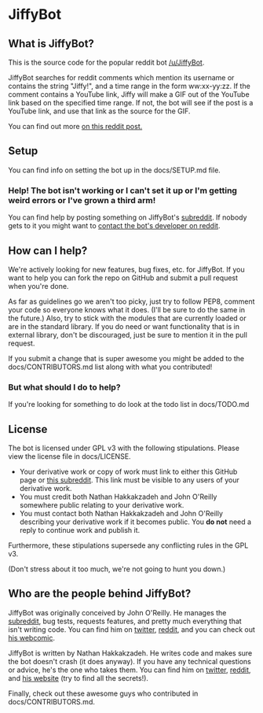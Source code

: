 # JiffyBot

## What is JiffyBot?
This is the source code for the popular reddit bot [/u/JiffyBot](http://www.reddit.com/u/JiffyBot/).

JiffyBot searches for reddit comments which mention its username or contains the string "Jiffy!", and a time range in the form ww:xx-yy:zz.
If the comment contains a YouTube link, Jiffy will make a GIF out of the YouTube link based on the specified time range.
If not, the bot will see if the post is a YouTube link, and use that link as the source for the GIF.

You can find out more [on this reddit post.](http://www.reddit.com/r/JiffyBot/comments/1fvyi5/rjiffybot_information_directory/)

## Setup
You can find info on setting the bot up in the docs/SETUP.md file.

### Help! The bot isn't working or I can't set it up or I'm getting weird errors or I've grown a third arm!
You can find help by posting something on JiffyBot's [subreddit](http://www.reddit.com/r/JiffyBot).
If nobody gets to it you might want to [contact the bot's developer on reddit](http://www.reddit.com/message/compose?to=drkabob).

## How can I help?
We're actively looking for new features, bug fixes, etc. for JiffyBot. If you want to help you can fork the repo on GitHub and submit a pull request when you're done.

As far as guidelines go we aren't too picky, just try to follow PEP8, comment your code so everyone knows what it does. (I'll be sure to do the same in the future.)
Also, try to stick with the modules that are currently loaded or are in the standard library. If you do need or want functionality that is in external library, don't be discouraged, just be sure to mention it in the pull request.

If you submit a change that is super awesome you might be added to the docs/CONTRIBUTORS.md list along with what you contributed!

### But **what** should I do to help?
If you're looking for something to do look at the todo list in docs/TODO.md

## License
The bot is licensed under GPL v3 with the following stipulations. Please view the license file in docs/LICENSE.

* Your derivative work or copy of work must link to either this GitHub page or [this subreddit](http://www.reddit.com/r/JiffyBot). This link must be visible to any users of your derivative work.
* You must credit both Nathan Hakkakzadeh and John O'Reilly somewhere public relating to your derivative work.
* You must contact both Nathan Hakkakzadeh and John O'Reilly describing your derivative work if it becomes public. You **do not** need a reply to continue work and publish it.

Furthermore, these stipulations supersede any conflicting rules in the GPL v3.

(Don't stress about it too much, we're not going to hunt you down.)

## Who are the people behind JiffyBot?
JiffyBot was originally conceived by John O'Reilly. He manages the [subreddit](http://www.reddit.com/r/JiffyBot), bug tests, requests features, and pretty much everything that isn't writing code.
You can find him on [twitter](http://twitter.com/John_O_Really), [reddit](http://www.reddit.com/u/GoogaNautGod), and you can check out [his webcomic](http://purplejottedtittles.com/).

JiffyBot is written by Nathan Hakkakzadeh. He writes code and makes sure the bot doesn't crash (it does anyway). If you have any technical questions or advice, he's the one who takes them.
You can find him on [twitter](http://twitter.com/drkabob), [reddit](http://www.reddit.com/u/drkabob), and [his website](http://www.welcometonathan.com/) (try to find all the secrets!).

Finally, check out these awesome guys who contributed in docs/CONTRIBUTORS.md.